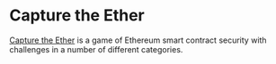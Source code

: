 # Capture the Ether

[Capture the Ether](https://capturetheether.com/) is a game of Ethereum smart contract security with challenges in a number of different categories.
